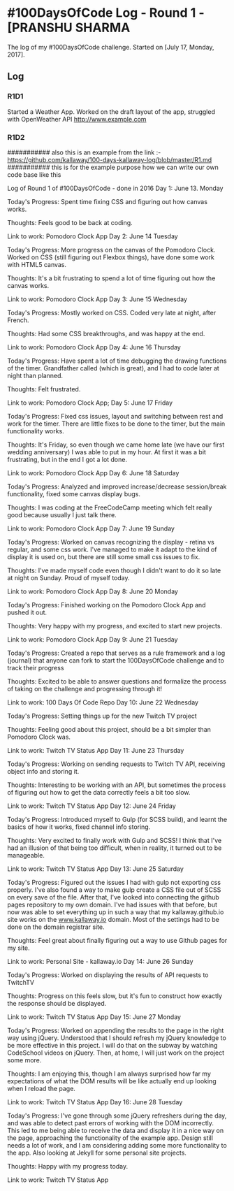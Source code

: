 # #100DaysOfCode Log - Round 1 - [PRANSHU SHARMA

The log of my #100DaysOfCode challenge. Started on [July 17, Monday, 2017].

## Log

### R1D1 
Started a Weather App. Worked on the draft layout of the app, struggled with OpenWeather API http://www.example.com

### R1D2


########### also this is an example from the link :- https://github.com/kallaway/100-days-kallaway-log/blob/master/R1.md
########### this is for the example purpose how we can write our own code base like this

Log of Round 1 of #100DaysOfCode - done in 2016
Day 1: June 13. Monday

Today's Progress: Spent time fixing CSS and figuring out how canvas works.

Thoughts: Feels good to be back at coding.

Link to work: Pomodoro Clock App
Day 2: June 14 Tuesday

Today's Progress: More progress on the canvas of the Pomodoro Clock. Worked on CSS (still figuring out Flexbox things), have done some work with HTML5 canvas.

Thoughts: It's a bit frustrating to spend a lot of time figuring out how the canvas works.

Link to work: Pomodoro Clock App
Day 3: June 15 Wednesday

Today's Progress: Mostly worked on CSS. Coded very late at night, after French.

Thoughts: Had some CSS breakthroughs, and was happy at the end.

Link to work: Pomodoro Clock App
Day 4: June 16 Thursday

Today's Progress: Have spent a lot of time debugging the drawing functions of the timer. Grandfather called (which is great), and I had to code later at night than planned.

Thoughts: Felt frustrated.

Link to work: Pomodoro Clock App;
Day 5: June 17 Friday

Today's Progress: Fixed css issues, layout and switching between rest and work for the timer. There are little fixes to be done to the timer, but the main functionality works.

Thoughts: It's Friday, so even though we came home late (we have our first wedding anniversary) I was able to put in my hour. At first it was a bit frustrating, but in the end I got a lot done.

Link to work: Pomodoro Clock App
Day 6: June 18 Saturday

Today's Progress: Analyzed and improved increase/decrease session/break functionality, fixed some canvas display bugs.

Thoughts: I was coding at the FreeCodeCamp meeting which felt really good because usually I just talk there.

Link to work: Pomodoro Clock App
Day 7: June 19 Sunday

Today's Progress: Worked on canvas recognizing the display - retina vs regular, and some css work. I've managed to make it adapt to the kind of display it is used on, but there are still some small css issues to fix.

Thoughts: I've made myself code even though I didn't want to do it so late at night on Sunday. Proud of myself today.

Link to work: Pomodoro Clock App
Day 8: June 20 Monday

Today's Progress: Finished working on the Pomodoro Clock App and pushed it out.

Thoughts: Very happy with my progress, and excited to start new projects.

Link to work: Pomodoro Clock App
Day 9: June 21 Tuesday

Today's Progress: Created a repo that serves as a rule framework and a log (journal) that anyone can fork to start the 100DaysOfCode challenge and to track their progress

Thoughts: Excited to be able to answer questions and formalize the process of taking on the challenge and progressing through it!

Link to work: 100 Days Of Code Repo
Day 10: June 22 Wednesday

Today's Progress: Setting things up for the new Twitch TV project

Thoughts: Feeling good about this project, should be a bit simpler than Pomodoro Clock was.

Link to work: Twitch TV Status App
Day 11: June 23 Thursday

Today's Progress: Working on sending requests to Twitch TV API, receiving object info and storing it.

Thoughts: Interesting to be working with an API, but sometimes the process of figuring out how to get the data correctly feels a bit too slow.

Link to work: Twitch TV Status App
Day 12: June 24 Friday

Today's Progress: Introduced myself to Gulp (for SCSS build), and learnt the basics of how it works, fixed channel info storing.

Thoughts: Very excited to finally work with Gulp and SCSS! I think that I've had an illusion of that being too difficult, when in reality, it turned out to be manageable.

Link to work: Twitch TV Status App
Day 13: June 25 Saturday

Today's Progress: Figured out the issues I had with gulp not exporting css properly. I've also found a way to make gulp create a CSS file out of SCSS on every save of the file. After that, I've looked into connecting the github pages repository to my own domain. I've had issues with that before, but now was able to set everything up in such a way that my kallaway.github.io site works on the www.kallaway.io domain. Most of the settings had to be done on the domain registrar site.

Thoughts: Feel great about finally figuring out a way to use Github pages for my site.

Link to work: Personal Site - kallaway.io
Day 14: June 26 Sunday

Today's Progress: Worked on displaying the results of API requests to TwitchTV

Thoughts: Progress on this feels slow, but it's fun to construct how exactly the response should be displayed.

Link to work: Twitch TV Status App
Day 15: June 27 Monday

Today's Progress: Worked on appending the results to the page in the right way using jQuery. Understood that I should refresh my jQuery knowledge to be more effective in this project. I will do that on the subway by watching CodeSchool videos on jQuery. Then, at home, I will just work on the project some more.

Thoughts: I am enjoying this, though I am always surprised how far my expectations of what the DOM results will be like actually end up looking when I reload the page.

Link to work: Twitch TV Status App
Day 16: June 28 Tuesday

Today's Progress: I've gone through some jQuery refreshers during the day, and was able to detect past errors of working with the DOM incorrectly. This led to me being able to receive the data and display it in a nice way on the page, approaching the functionality of the example app. Design still needs a lot of work, and I am considering adding some more functionality to the app. Also looking at Jekyll for some personal site projects.

Thoughts: Happy with my progress today.

Link to work: Twitch TV Status App
